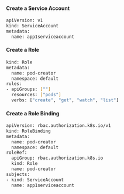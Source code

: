 #### Create a Service Account
```sh
apiVersion: v1
kind: ServiceAccount
metadata:
  name: app1serviceaccount
````
#### Create a Role
```sh
kind: Role
metadata:
  name: pod-creator
  namespace: default
rules:
- apiGroups: [""]
  resources: ["pods"]
  verbs: ["create", "get", "watch", "list"]
````
#### Create a Role Binding
```sh
apiVersion: rbac.authorization.k8s.io/v1
kind: RoleBinding
metadata:
  name: pod-creator
  namespace: default
roleRef:
  apiGroup: rbac.authorization.k8s.io
  kind: Role
  name: pod-creator
subjects:
- kind: ServiceAccount
  name: app1serviceaccount
````
